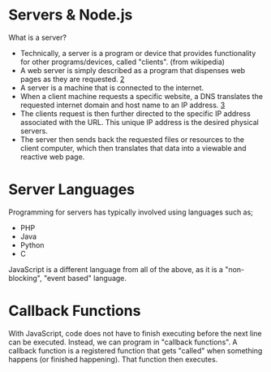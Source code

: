 # Servers & Node.js

What is a server?

- Technically, a server is a program or device that provides functionality for other programs/devices, called "clients". (from wikipedia)
- A web server is simply described as a program that dispenses web pages as they are requested. [2](http://whatismyipaddress.com/web-server)
- A server is a machine that is connected to the internet.
- When a client machine requests a specific website, a DNS translates the requested internet domain and host name to an IP address. [3](https://www.lifewire.com/definition-of-domain-name-system-816295)
- The clients request is then further directed to the specific IP address associated with the URL. This unique IP address is the desired physical servers.
- The server then sends back the requested files or resources to the client computer, which then translates that data into a viewable and reactive web page.


# Server Languages

Programming for servers has typically involved using languages such as;

- PHP
- Java
- Python
- C

JavaScript is a different language from all of the above, as it is a "non-blocking", "event based" language.

# Callback Functions

With JavaScript, code does not have to finish executing before the next line can be executed. Instead, we can program in "callback functions". A callback function is a registered function that gets "called" when something happens (or finished happening). That function then executes. 
